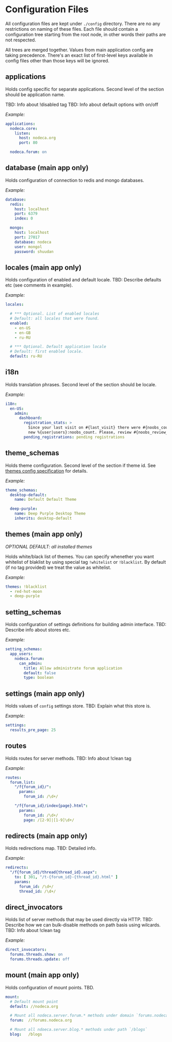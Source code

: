 Configuration Files
===================

All configuration files are kept under `./config` directory. There are no any
restrictions on naming of these files. Each file should contain a configuration
tree starting from the root node, in other words their paths are not respected.

All trees are merged together. Values from main application config are taking
precedence. There's an exact list of first-level keys available in config files
other than those keys will be ignored.


applications
------------

Holds config specific for separate applications.
Second level of the section should be application name.

TBD: Info about !disabled tag
TBD: Info about default options with on/off

*Example:*

``` yaml
applications:
  nodeca.core:
    listen:
      host: nodeca.org
      port: 80

  nodeca.forum: on
```


database (main app only)
------------------------

Holds configuration of connection to redis and mongo databases.

*Example:*

``` yaml
database:
  redis:
    host: localhost
    port: 6379
    index: 0

  mongo:
    host: localhost
    port: 27017
    database: nodeca
    user: mongol
    password: shuudan
```


locales (main app only)
-----------------------

Holds configuration of enabled and default locale.
TBD: Describe defaults etc (see comments in example).

*Example:*

``` yaml
locales:

  # *** Optional. List of enabled locales
  # Default: all locales that were found.
  enabled:
    - en-US
    - en-GB
    - ru-RU

  # *** Optional. Default application locale
  # Default: first enabled locale.
  default: ru-RU
```


i18n
----

Holds translation phrases.
Second level of the section should be locale.

*Example:*

``` yaml
i18n:
  en-US:
    admin:
      dashboard:
        registration_stats: >
          Since your last visit on #{last_visit} there were #{noobs_count}
          new %{user|users}:noobs_count. Please, review #{noobs_review_link}.
        pending_registrations: pending registrations
```


theme\_schemas
--------------

Holds theme configuration.
Second level of the section if theme id.
See [themes config specification][theme.specs] for details.

*Example:*

```yaml
theme_schemas:
  desktop-default:
    name: Default Default Theme

  deep-purple:
    name: Deep Purple Desktop Theme
    inherits: desktop-default
```


themes (main app only)
----------------------

*OPTIONAL*
*DEFAULT: all installed themes*

Holds white/black list of themes.
You can specify whenether you want whitelist of blaklist by using special
tag `!whitelist` or `!blacklist`. By default (if no tag provided) we treat
the value as whitelist.

*Example:*

``` yaml
themes: !blacklist
  - red-hot-moon
  - deep-purple
```


setting\_schemas
----------------

Holds configuration of settings definitions for building admin interface.
TBD: Describe info about stores etc.

*Example:*

``` yaml
setting_schemas:
  app_users:
    nodeca.forum:
      can_admin:
        title: Allow administrate forum application
        default: false
        type: boolean
```

settings (main app only)
------------------------

Holds values of `config` settings store.
TBD: Explain what this store is.

*Example:*

``` yaml
settings:
  results_pre_page: 25
```


routes
------

Holds routes for server methods.
TBD: Info about !clean tag

*Example:*

``` yaml
routes:
  forum.list:
    "/f{forum_id}/":
      params:
        forum_id: /\d+/

    "/f{forum_id}/index{page}.html":
      params:
        forum_id: /\d+/
        page: /[2-9]|[1-9]\d+/
```


redirects (main app only)
-------------------------

Holds redirections map.
TBD: Detailed info.

*Example:*

``` yaml
redirects:
  "/f{forum_id}/thread{thread_id}.aspx":
    to: [ 301, "/t-{forum_id}-{thread_id}.html" ]
    params:
      forum_id: /\d+/
      thread_id: /\d+/
```

direct\_invocators
------------------

Holds list of server methods that may be used directly via HTTP.
TBD: Describe how we can bulk-disable methods on path basis using wilcards.
TBD: Info about !clean tag

*Example:*

``` yaml
direct_invocators:
  forums.threads.show: on
  forums.threads.update: off
```


mount (main app only)
---------------------

Holds configuration of mount points.
TBD.

``` yaml
mount:
  # Default mount point
  default: //nodeca.org

  # Mount all nodeca.server.forum.* methods under domain `forums.nodeca.org`
  forum:  //forums.nodeca.org

  # Mount all ndoeca.server.blog.* methods under path `/blogs`
  blog:   /blogs
```


[theme.specs]: #

